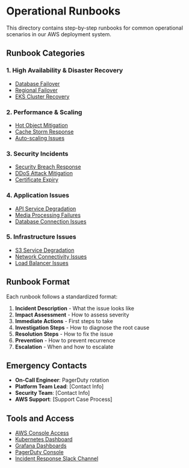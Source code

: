 # Operational Runbooks

This directory contains step-by-step runbooks for common operational scenarios in our AWS deployment system.

## Runbook Categories

### 1. High Availability & Disaster Recovery
- [Database Failover](./database-failover.md)
- [Regional Failover](./regional-failover.md)
- [EKS Cluster Recovery](./eks-cluster-recovery.md)

### 2. Performance & Scaling
- [Hot Object Mitigation](./hot-object-mitigation.md)
- [Cache Storm Response](./cache-storm-response.md)
- [Auto-scaling Issues](./autoscaling-issues.md)

### 3. Security Incidents
- [Security Breach Response](./security-breach-response.md)
- [DDoS Attack Mitigation](./ddos-mitigation.md)
- [Certificate Expiry](./certificate-expiry.md)

### 4. Application Issues
- [API Service Degradation](./api-service-degradation.md)
- [Media Processing Failures](./media-processing-failures.md)
- [Database Connection Issues](./database-connection-issues.md)

### 5. Infrastructure Issues
- [S3 Service Degradation](./s3-service-degradation.md)
- [Network Connectivity Issues](./network-connectivity-issues.md)
- [Load Balancer Issues](./load-balancer-issues.md)

## Runbook Format

Each runbook follows a standardized format:

1. **Incident Description** - What the issue looks like
2. **Impact Assessment** - How to assess severity
3. **Immediate Actions** - First steps to take
4. **Investigation Steps** - How to diagnose the root cause
5. **Resolution Steps** - How to fix the issue
6. **Prevention** - How to prevent recurrence
7. **Escalation** - When and how to escalate

## Emergency Contacts

- **On-Call Engineer**: PagerDuty rotation
- **Platform Team Lead**: [Contact Info]
- **Security Team**: [Contact Info]
- **AWS Support**: [Support Case Process]

## Tools and Access

- [AWS Console Access](https://console.aws.amazon.com)
- [Kubernetes Dashboard](https://k8s-dashboard.example.com)
- [Grafana Dashboards](https://grafana.example.com)
- [PagerDuty Console](https://example.pagerduty.com)
- [Incident Response Slack Channel](https://example.slack.com/channels/incident-response)